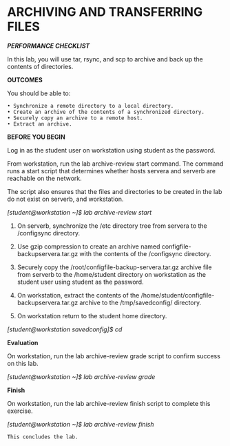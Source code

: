 # ARCHIVING AND TRANSFERRING FILES #

***PERFORMANCE CHECKLIST***

In this lab, you will use tar, rsync, and scp to archive and back up the contents of directories. 

**OUTCOMES**

You should be able to: 

    • Synchronize a remote directory to a local directory. 
    • Create an archive of the contents of a synchronized directory. 
    • Securely copy an archive to a remote host. 
    • Extract an archive. 

**BEFORE YOU BEGIN** 

Log in as the student user on workstation using student as the password.

From workstation, run the lab archive-review start command. The command runs a start script that determines whether hosts servera and serverb are reachable on the network.

The script also ensures that the files and directories to be created in the lab do not exist on serverb, and workstation. 

*[student@workstation ~]$ lab archive-review start*

1. On serverb, synchronize the /etc directory tree from servera to the /configsync directory.

2. Use gzip compression to create an archive named configfile-backupservera.tar.gz with the contents of the /configsync directory.

3. Securely copy the /root/configfile-backup-servera.tar.gz archive file from serverb to the /home/student directory on workstation as the student user using student as the password.

4. On workstation, extract the contents of the /home/student/configfile-backupservera.tar.gz archive to the /tmp/savedconfig/ directory.

5. On workstation return to the student home directory.

*[student@workstation savedconfig]$ cd*

**Evaluation**

On workstation, run the lab archive-review grade script to confirm success on this lab. 

*[student@workstation ~]$ lab archive-review grade*

**Finish**

On workstation, run the lab archive-review finish script to complete this exercise. 

*[student@workstation ~]$ lab archive-review finish* 

    This concludes the lab. 
